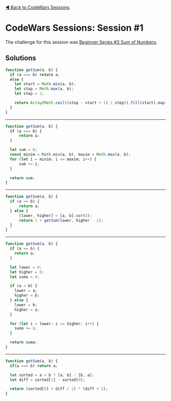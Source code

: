[◀ Back to CodeWars Sessions](https://github.com/sneyderdev/codebookclub-resources/blob/master/challenges/codewars-sessions/README.md)

# CodeWars Sessions: Session #1
The challenge for this session was [Beginner Series #3 Sum of Numbers](https://www.codewars.com/kata/55f2b110f61eb01779000053/train/javascript).

## Solutions
```javascript
function getSum(a, b) {
  if (a === b) return a;
  else {
    let start = Math.min(a, b);
    let stop = Math.max(a, b);
    let step = 1;

    return Array(Math.ceil((stop - start + 1) / step)).fill(start).map((x, y) => x + y * step).reduce((total, num)=> total + num);
  }
}
```
---
```javascript
function getSum(a, b) {
  if (a === b) {
      return a;
  }

  let sum = 0;
  const minim = Math.min(a, b), maxim = Math.max(a, b);
  for (let i = minim; i <= maxim; i++) {
      sum += i;
  }

  return sum;
}
```
---
```javascript
function getSum(a, b) {
  if (a == b) {
      return a;
  } else {
      [lower, higher] = [a, b].sort();
      return 1 + getSum(lower, higher - 1);
  }
}
```
---
```javascript
function getSum(a, b) {
  if (a == b) {
    return a;
  }

  let lower = 0;
  let higher = 0;
  let suma = 0;

  if (a < b) {
    lower = a;
    higher = b;
  } else {
    lower = b;
    higher = a;
  }

  for (let i = lower; i <= higher; i++) {
    suma += i;
  }

  return suma;
}
```
---
```javascript
function getSum(a, b) {
  if(a === b) return a;

  let sorted = a < b ? [a, b] : [b, a];
  let diff = sorted[1] - sorted[0];

  return (sorted[0] + diff / 2) * (diff + 1);
}
```